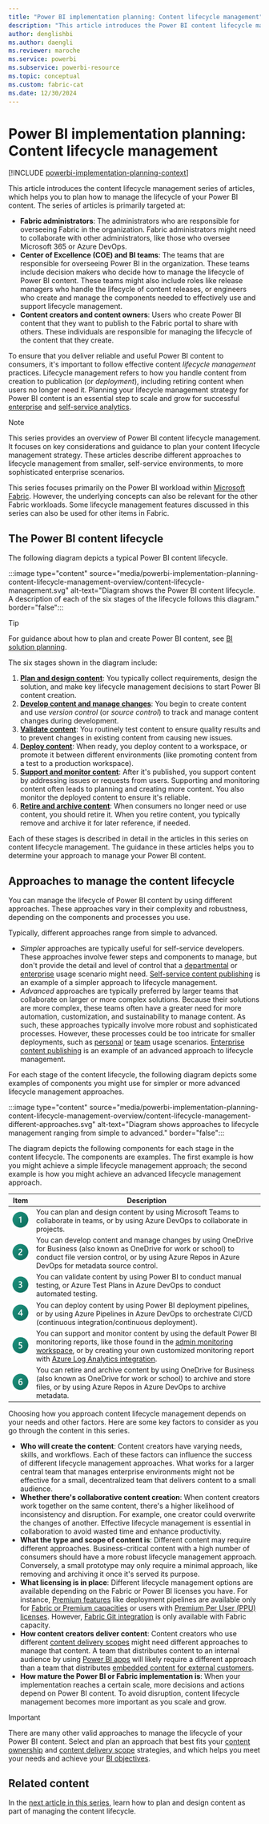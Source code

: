 ```yaml
---
title: "Power BI implementation planning: Content lifecycle management"
description: "This article introduces the Power BI content lifecycle management planning articles."
author: denglishbi
ms.author: daengli
ms.reviewer: maroche
ms.service: powerbi
ms.subservice: powerbi-resource
ms.topic: conceptual
ms.custom: fabric-cat
ms.date: 12/30/2024
---
```


# Power BI implementation planning: Content lifecycle management

[!INCLUDE [powerbi-implementation-planning-context](includes/powerbi-implementation-planning-context.md)]

This article introduces the content lifecycle management series of articles, which helps you to plan how to manage the lifecycle of your Power BI content. The series of articles is primarily targeted at:

- **Fabric administrators**: The administrators who are responsible for overseeing Fabric in the organization. Fabric administrators might need to collaborate with other administrators, like those who oversee Microsoft 365 or Azure DevOps.
- **Center of Excellence (COE) and BI teams**: The teams that are responsible for overseeing Power BI in the organization. These teams include decision makers who decide how to manage the lifecycle of Power BI content. These teams might also include roles like release managers who handle the lifecycle of content releases, or engineers who create and manage the components needed to effectively use and support lifecycle management.
- **Content creators and content owners**: Users who create Power BI content that they want to publish to the Fabric portal to share with others. These individuals are responsible for managing the lifecycle of the content that they create.

To ensure that you deliver reliable and useful Power BI content to consumers, it's important to follow effective content _lifecycle management_ practices. Lifecycle management refers to how you handle content from creation to publication (or _deployment_), including retiring content when users no longer need it. Planning your lifecycle management strategy for Power BI content is an essential step to scale and grow for successful [enterprise](powerbi-implementation-planning-usage-scenario-enterprise-content-publishing.md) and [self-service analytics](powerbi-implementation-planning-usage-scenario-self-service-content-publishing.md).

> [!NOTE]
> This series provides an overview of Power BI content lifecycle management. It focuses on key considerations and guidance to plan your content lifecycle management strategy. These articles describe different approaches to lifecycle management from smaller, self-service environments, to more sophisticated enterprise scenarios.
>
> This series focuses primarily on the Power BI workload within [Microsoft Fabric](/fabric/get-started/microsoft-fabric-overview). However, the underlying concepts can also be relevant for the other Fabric workloads. Some lifecycle management features discussed in this series can also be used for other items in Fabric.

## The Power BI content lifecycle

The following diagram depicts a typical Power BI content lifecycle.

:::image type="content" source="media/powerbi-implementation-planning-content-lifecycle-management-overview/content-lifecycle-management.svg" alt-text="Diagram shows the Power BI content lifecycle. A description of each of the six stages of the lifecycle follows this diagram." border="false":::

> [!TIP]
> For guidance about how to plan and create Power BI content, see [BI solution planning](powerbi-implementation-planning-bi-strategy-bi-solution-planning.md).

The six stages shown in the diagram include:

1. **[Plan and design content](powerbi-implementation-planning-content-lifecycle-management-plan-design.md)**: You typically collect requirements, design the solution, and make key lifecycle management decisions to start Power BI content creation.
2. **[Develop content and manage changes](powerbi-implementation-planning-content-lifecycle-management-develop-manage.md)**: You begin to create content and use _version control_ (or _source control_) to track and manage content changes during development.
3. **[Validate content](powerbi-implementation-planning-content-lifecycle-management-validate.md)**: You routinely test content to ensure quality results and to prevent changes in existing content from causing new issues.
4. **[Deploy content](powerbi-implementation-planning-content-lifecycle-management-deploy.md)**: When ready, you deploy content to a workspace, or promote it between different environments (like promoting content from a test to a production workspace).
5. **[Support and monitor content](powerbi-implementation-planning-content-lifecycle-management-support-monitor.md)**: After it's published, you support content by addressing issues or requests from users. Supporting and monitoring content often leads to planning and creating more content. You also monitor the deployed content to ensure it's reliable.
6. **[Retire and archive content](powerbi-implementation-planning-content-lifecycle-management-retire-archive.md)**: When consumers no longer need or use content, you should retire it. When you retire content, you typically remove and archive it for later reference, if needed.

Each of these stages is described in detail in the articles in this series on content lifecycle management. The guidance in these articles helps you to determine your approach to manage your Power BI content.

## Approaches to manage the content lifecycle

You can manage the lifecycle of Power BI content by using different approaches. These approaches vary in their complexity and robustness, depending on the components and processes you use.

Typically, different approaches range from simple to advanced.

- _Simpler_ approaches are typically useful for self-service developers. These approaches involve fewer steps and components to manage, but don't provide the detail and level of control that a [departmental](powerbi-implementation-planning-usage-scenario-departmental-bi.md) or [enterprise](powerbi-implementation-planning-usage-scenario-enterprise-bi.md) usage scenario might need. [Self-service content publishing](powerbi-implementation-planning-usage-scenario-self-service-content-publishing.md) is an example of a simpler approach to lifecycle management.
- _Advanced_ approaches are typically preferred by larger teams that collaborate on larger or more complex solutions. Because their solutions are more complex, these teams often have a greater need for more automation, customization, and sustainability to manage content. As such, these approaches typically involve more robust and sophisticated processes. However, these processes could be too intricate for smaller deployments, such as [personal](powerbi-implementation-planning-usage-scenario-personal-bi.md) or [team](powerbi-implementation-planning-usage-scenario-team-bi.md) usage scenarios. [Enterprise content publishing](powerbi-implementation-planning-usage-scenario-enterprise-content-publishing.md) is an example of an advanced approach to lifecycle management.

For each stage of the content lifecycle, the following diagram depicts some examples of components you might use for simpler or more advanced lifecycle management approaches.

:::image type="content" source="media/powerbi-implementation-planning-content-lifecycle-management-overview/content-lifecycle-management-different-approaches.svg" alt-text="Diagram shows approaches to lifecycle management ranging from simple to advanced." border="false":::

The diagram depicts the following components for each stage in the content lifecycle. The components are examples. The first example is how you might achieve a simple lifecycle management approach; the second example is how you might achieve an advanced lifecycle management approach.

| Item | Description |
| --- | --- |
| ![Item 1.](../media/legend-number/legend-number-01-fabric.svg) | You can plan and design content by using Microsoft Teams to collaborate in teams, or by using Azure DevOps to collaborate in projects. |
| ![Item 2.](../media/legend-number/legend-number-02-fabric.svg) | You can develop content and manage changes by using OneDrive for Business (also known as OneDrive for work or school) to conduct file version control, or by using Azure Repos in Azure DevOps for metadata source control. |
| ![Item 3.](../media/legend-number/legend-number-03-fabric.svg) | You can validate content by using Power BI to conduct manual testing, or Azure Test Plans in Azure DevOps to conduct automated testing. |
| ![Item 4.](../media/legend-number/legend-number-04-fabric.svg) | You can deploy content by using Power BI deployment pipelines, or by using Azure Pipelines in Azure DevOps to orchestrate CI/CD (continuous integration/continuous deployment). |
| ![Item 5.](../media/legend-number/legend-number-05-fabric.svg) | You can support and monitor content by using the default Power BI monitoring reports, like those found in the [admin monitoring workspace](/fabric/admin/monitoring-workspace), or by creating your own customized monitoring report with [Azure Log Analytics integration](../transform-model/log-analytics/desktop-log-analytics-overview.md). |
| ![Item 6.](../media/legend-number/legend-number-06-fabric.svg) | You can retire and archive content by using OneDrive for Business (also known as OneDrive for work or school) to archive and store files, or by using Azure Repos in Azure DevOps to archive metadata. |

Choosing how you approach content lifecycle management depends on your needs and other factors. Here are some key factors to consider as you go through the content in this series.

- **Who will create the content**: Content creators have varying needs, skills, and workflows. Each of these factors can influence the success of different lifecycle management approaches. What works for a larger central team that manages enterprise environments might not be effective for a small, decentralized team that delivers content to a small audience.
- **Whether there's collaborative content creation**: When content creators work together on the same content, there's a higher likelihood of inconsistency and disruption. For example, one creator could overwrite the changes of another. Effective lifecycle management is essential in collaboration to avoid wasted time and enhance productivity.
- **What the type and scope of content is**: Different content may require different approaches. Business-critical content with a high number of consumers should have a more robust lifecycle management approach. Conversely, a small prototype may only require a minimal approach, like removing and archiving it once it's served its purpose.
- **What licensing is in place**: Different lifecycle management options are available depending on the Fabric or Power BI licenses you have. For instance, [Premium features](../enterprise/service-premium-features.md) like deployment pipelines are available only for [Fabric or Premium capacities](/fabric/enterprise/licenses) or users with [Premium Per User (PPU) licenses](../enterprise/service-premium-per-user-faq.yml). However, [Fabric Git integration](/fabric/cicd/git-integration/intro-to-git-integration) is only available with Fabric capacity.
- **How content creators deliver content**: Content creators who use different [content delivery scopes](fabric-adoption-roadmap-content-delivery-scope.md) might need different approaches to manage that content. A team that distributes content to an internal audience by using [Power BI apps](../consumer/end-user-apps.md) will likely require a different approach than a team that distributes [embedded content for external customers](powerbi-implementation-planning-usage-scenario-embed-for-your-customers.md).
- **How mature the Power BI or Fabric implementation is**: When your implementation reaches a certain scale, more decisions and actions depend on Power BI content. To avoid disruption, content lifecycle management becomes more important as you scale and grow.

> [!IMPORTANT]
> There are many other valid approaches to manage the lifecycle of your Power BI content. Select and plan an approach that best fits your [content ownership](powerbi-adoption-roadmap-content-ownership-and-management.md) and [content delivery scope](powerbi-adoption-roadmap-content-delivery-scope.md) strategies, and which helps you meet your needs and achieve your [BI objectives](powerbi-implementation-planning-bi-strategy-bi-tactical-planning.md).

## Related content

In the [next article in this series](powerbi-implementation-planning-content-lifecycle-management-plan-design.md), learn how to plan and design content as part of managing the content lifecycle.
